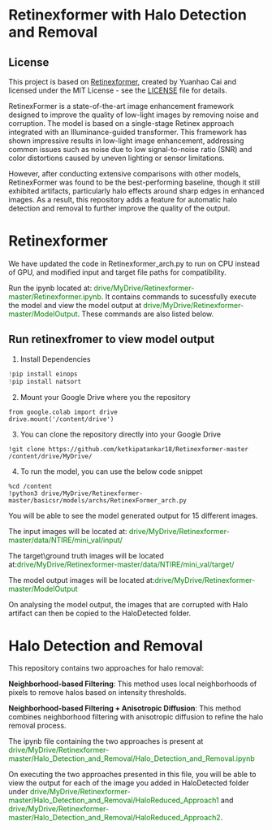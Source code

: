 # **Retinexformer with Halo Detection and Removal**

## License

This project is based on [Retinexformer](https://github.com/caiyuanhao1998/Retinexformer), created by Yuanhao Cai and licensed under the MIT License - see the [LICENSE](./LICENSE.txt) file for details.

RetinexFormer is a state-of-the-art image enhancement framework designed to improve the quality of low-light images by removing noise and corruption. The model is based on a single-stage Retinex approach integrated with an Illuminance-guided transformer. This framework has shown impressive results in low-light image enhancement, addressing common issues such as noise due to low signal-to-noise ratio (SNR) and color distortions caused by uneven lighting or sensor limitations.

However, after conducting extensive comparisons with other models, RetinexFormer was found to be the best-performing baseline, though it still exhibited artifacts, particularly halo effects around sharp edges in enhanced images. As a result, this repository adds a feature for automatic halo detection and removal to further improve the quality of the output.


# Retinexformer

We have updated the code in Retinexformer_arch.py to run on CPU instead of GPU, and modified input and target file paths for compatibility. 

Run the ipynb located at: <span style='color: green;'>drive/MyDrive/Retinexformer-master/Retinexformer.ipynb</span>. It contains commands to sucessfully execute the model and view the model output at <span style='color: green;'>drive/MyDrive/Retinexformer-master/ModelOutput</span>. These commands are also listed below.

## Run retinexfromer to view model output

1. Install Dependencies
```python
!pip install einops
!pip install natsort
```

2. Mount your Google Drive where you the repository
```
from google.colab import drive
drive.mount('/content/drive')
```

3. You can clone the repository directly into your Google Drive
```
!git clone https://github.com/ketkipatankar18/Retinexformer-master /content/drive/MyDrive/
```

4. To run the model, you can use the below code snippet
```
%cd /content
!python3 drive/MyDrive/Retinexformer-master/basicsr/models/archs/RetinexFormer_arch.py
```

You will be able to see the model generated output for 15 different images.

<p>The input images will be located at: <span style='color: green;'>drive/MyDrive/Retinexformer-master/data/NTIRE/mini_val/input/</span></p>
<p>The target\ground truth images will be located at:<span style='color: green;'>drive/MyDrive/Retinexformer-master/data/NTIRE/mini_val/target/</span></p>
<p>The model output images will be located at:<span style='color: green;'>drive/MyDrive/Retinexformer-master/ModelOutput</span></p>

On analysing the model output, the images that are corrupted with Halo artifact can then be copied to the HaloDetected folder.

# Halo Detection and Removal

This repository contains two approaches for halo removal:

**Neighborhood-based Filtering**: This method uses local neighborhoods of pixels to remove halos based on intensity thresholds.

**Neighborhood-based Filtering + Anisotropic Diffusion**: This method combines neighborhood filtering with anisotropic diffusion to refine the halo removal process.

 <p>The ipynb file containing the two approaches is present at <span style='color: green;'>drive/MyDrive/Retinexformer-master/Halo_Detection_and_Removal/Halo_Detection_and_Removal.ipynb</span></p>

 On executing the two approaches presented in this file, you will be able to view the output for each of the image you added in HaloDetected folder under <span style='color: green;'>drive/MyDrive/Retinexformer-master/Halo_Detection_and_Removal/HaloReduced_Approach1</span> and <span style='color: green;'>drive/MyDrive/Retinexformer-master/Halo_Detection_and_Removal/HaloReduced_Approach2</span>.
